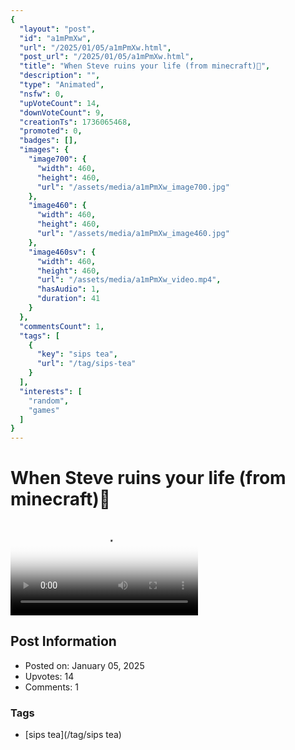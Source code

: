 ```yaml
---
{
  "layout": "post",
  "id": "a1mPmXw",
  "url": "/2025/01/05/a1mPmXw.html",
  "post_url": "/2025/01/05/a1mPmXw.html",
  "title": "When Steve ruins your life (from minecraft)🤣",
  "description": "",
  "type": "Animated",
  "nsfw": 0,
  "upVoteCount": 14,
  "downVoteCount": 9,
  "creationTs": 1736065468,
  "promoted": 0,
  "badges": [],
  "images": {
    "image700": {
      "width": 460,
      "height": 460,
      "url": "/assets/media/a1mPmXw_image700.jpg"
    },
    "image460": {
      "width": 460,
      "height": 460,
      "url": "/assets/media/a1mPmXw_image460.jpg"
    },
    "image460sv": {
      "width": 460,
      "height": 460,
      "url": "/assets/media/a1mPmXw_video.mp4",
      "hasAudio": 1,
      "duration": 41
    }
  },
  "commentsCount": 1,
  "tags": [
    {
      "key": "sips tea",
      "url": "/tag/sips-tea"
    }
  ],
  "interests": [
    "random",
    "games"
  ]
}
---
```


# When Steve ruins your life (from minecraft)🤣

<video controls playsinline loop poster="/assets/media/a1mPmXw_image460.jpg">
  <source src="/assets/media/a1mPmXw_video.mp4" type="video/mp4">
  Your browser does not support the video tag.
</video>

## Post Information

- Posted on: January 05, 2025
- Upvotes: 14
- Comments: 1

### Tags

- [sips tea](/tag/sips tea)
